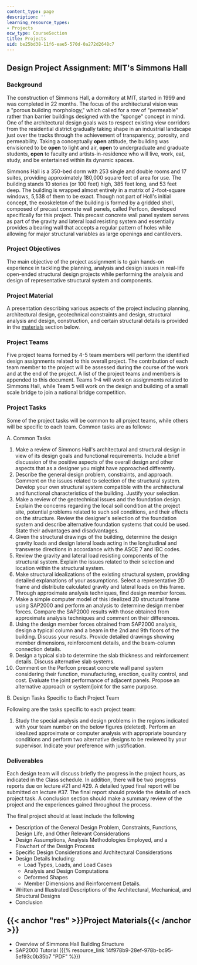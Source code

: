 ```yaml
---
content_type: page
description: ''
learning_resource_types:
- Projects
ocw_type: CourseSection
title: Projects
uid: be25bd38-11f6-eae5-570d-0a272d2648c7
---
```


Design Project Assignment: MIT's Simmons Hall
---------------------------------------------

### Background

The construction of Simmons Hall, a dormitory at MIT, started in 1999 and was completed in 22 months. The focus of the architectural vision was a "porous building morphology," which called for a row of "permeable" rather than barrier buildings designed with the "sponge" concept in mind. One of the architectural design goals was to respect existing view corridors from the residential district gradually taking shape in an industrial landscape just over the tracks through the achievement of transparency, porosity, and permeability. Taking a conceptually **open** attitude, the building was envisioned to be **open** to light and air, **open** to undergraduate and graduate students, **open** to faculty and artists-in-residence who will live, work, eat, study, and be entertained within its dynamic spaces.

Simmons Hall is a 350-bed dorm with 253 single and double rooms and 17 suites, providing approximately 180,000 square feet of area for use. The building stands 10 stories (or 100 feet) high, 385 feet long, and 53 feet deep. The building is wrapped almost entirely in a matrix of 2-foot-square windows, 5,538 of them to be exact. Though not part of Holl's initial concept, the exoskeleton of the building is formed by a gridded shell, composed of precast concrete wall panels, called Perfcon, developed specifically for this project. This precast concrete wall panel system serves as part of the gravity and lateral load resisting system and essentially provides a bearing wall that accepts a regular pattern of holes while allowing for major structural variables as large openings and cantilevers.

### Project Objectives

The main objective of the project assignment is to gain hands-on experience in tackling the planning, analysis and design issues in real-life open-ended structural design projects while performing the analysis and design of representative structural system and components.

### Project Material

A presentation describing various aspects of the project including planning, architectural design, geotechnical constraints and design, structural analysis and design, construction, and certain structural details is provided in the [materials](#res) section below.

### Project Teams

Five project teams formed by 4-5 team members will perform the identified design assignments related to this overall project. The contribution of each team member to the project will be assessed during the course of the work and at the end of the project. A list of the project teams and members is appended to this document. Teams 1-4 will work on assignments related to Simmons Hall, while Team 5 will work on the design and building of a small scale bridge to join a national bridge competition.

### Project Tasks

Some of the project tasks will be common to all project teams, while others will be specific to each team. Common tasks are as follows:

A. Common Tasks

1.  Make a review of Simmons Hall's architectural and structural design in view of its design goals and functional requirements. Include a brief discussion of the positive aspects of the overall design and other aspects that as a designer you might have approached differently.
2.  Describe the general design problem, constraints, and approach. Comment on the issues related to selection of the structural system. Develop your own structural system compatible with the architectural and functional characteristics of the building. Justify your selection.
3.  Make a review of the geotechnical issues and the foundation design. Explain the concerns regarding the local soil condition at the project site, potential problems related to such soil conditions, and their effects on the structure. Review the designer's selection of the foundation system and describe alternative foundation systems that could be used. State their advantages and disadvantages.
4.  Given the structural drawings of the building, determine the design gravity loads and design lateral loads acting in the longitudinal and transverse directions in accordance with the ASCE 7 and IBC codes.
5.  Review the gravity and lateral load resisting components of the structural system. Explain the issues related to their selection and location within the structural system.
6.  Make structural idealizations of the existing structural system, providing detailed explanations of your assumptions. Select a representative 2D frame and distribute calculated gravity and lateral loads on this frame. Through approximate analysis techniques, find design member forces.
7.  Make a simple computer model of this idealized 2D structural frame using SAP2000 and perform an analysis to determine design member forces. Compare the SAP2000 results with those obtained from approximate analysis techniques and comment on their differences.
8.  Using the design member forces obtained from SAP2000 analysis, design a typical column and a beam in the 2nd and 9th floors of the building. Discuss your results. Provide detailed drawings showing member dimensions, reinforcement details, and the beam-column connection details.
9.  Design a typical slab to determine the slab thickness and reinforcement details. Discuss alternative slab systems.
10.  Comment on the Perfcon precast concrete wall panel system considering their function, manufacturing, erection, quality control, and cost. Evaluate the joint performance of adjacent panels. Propose an alternative approach or system/joint for the same purpose.

B. Design Tasks Specific to Each Project Team

Following are the tasks specific to each project team:

1.  Study the special analysis and design problems in the regions indicated with your team number on the below figures (deleted). Perform an idealized approximate or computer analysis with appropriate boundary conditions and perform two alternative designs to be reviewed by your supervisor. Indicate your preference with justification.

### Deliverables

Each design team will discuss briefly the progress in the project hours, as indicated in the Class schedule. In addition, there will be two progress reports due on lecture #21 and #29. A detailed typed final report will be submitted on lecture #37. The final report should provide the details of each project task. A conclusion section should make a summary review of the project and the experiences gained throughout the process.

The final project should at least include the following

*   Description of the General Design Problem, Constraints, Functions, Design Life, and Other Relevant Considerations
*   Design Assumptions, Analysis Methodologies Employed, and a Flowchart of the Design Process
*   Specific Design Considerations and Architectural Considerations
*   Design Details Including:
    *   Load Types, Loads, and Load Cases
    *   Analysis and Design Computations
    *   Deformed Shapes
    *   Member Dimensions and Reinforcement Details.
*   Written and Illustrated Descriptions of the Architectural, Mechanical, and Structural Designs
*   Conclusion

{{< anchor "res" >}}Project Materials{{< /anchor >}}
----------------------------------------------------

*   Overview of Simmons Hall Building Structure
*   SAP2000 Tutorial ({{% resource_link 14f978b9-28ef-978b-bc95-5ef93c0b35b7 "PDF" %}})